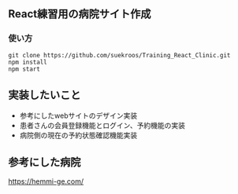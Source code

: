 ## React練習用の病院サイト作成
### 使い方
`git clone https://github.com/suekroos/Training_React_Clinic.git`  
`npm install`  
`npm start`  

## 実装したいこと
* 参考にしたwebサイトのデザイン実装 
* 患者さんの会員登録機能とログイン、予約機能の実装 
* 病院側の現在の予約状態確認機能実装 

## 参考にした病院
https://hemmi-ge.com/

